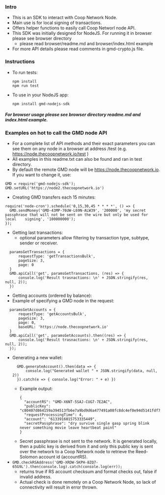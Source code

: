 ### Intro 

- This is an SDK to interact with Coop Network Node.
- Main use is for local signing of transactions.
- Offers helper functions to easily call Coop Networl node API.
- This SDK was initially designed for NodeJS. For running it in browser please see browser directory
  - please read browser/readme.md and browser/index.html example
- For more API details please read comments in gmd-crypto.js file.

### Instructions
- To run tests: 
  ```
  npm install
  npm run test
  ```
- To use in your NodeJS app:
  ```
  npm install gmd-nodejs-sdk
  ```

##### For browser usage please see browser directory readme.md and index.html example.

### Examples on hot to call the GMD node API
- For a complete list of API methods and their exact parameters you can see them on any node in a browser at address <GMD node address>/test (e.g. https://node.thecoopnetwork.io/test )
- All examples in this readme.txt can also be found and ran in test directory.
- By default the remote GMD node will be https://node.thecoopnetwork.io. If you want to change it, use:
```
GMD = require('gmd-nodejs-sdk');
GMD.setURL('https://node2.thecoopnetwork.io')
```



- Creating GMD transfers each 15 minutes:

```
require('node-cron').schedule('0,15,30,45 * * * *', () => {
  GMD.sendMoney('GMD-43MP-76UW-L69N-ALW39', '200000', 'my secret passphrase that will not be sent on the wire but only be used for local    signing', '100000000');
});
```

- Getting last transactions:
    - optional parameters allow filtering by transaction type, subtype, sender or receiver.
```
  paramsGetTransactions = {
      requestType: 'getTransactionsBulk',
      pageSize: 3,
      page: 0
  }
  GMD.apiCall('get', paramsGetTransactions, (res) => {
      console.log('Result trasnactions: \n' + JSON.stringify(res, null, 2));
  })
```
- Getting accounts (ordered by balance):
- Example of specifying a GMD node in the request:
```
  paramsGetAccounts = {
      requestType: 'getAccountsBulk',
      pageSize: 3,
      page: 0,
      baseURL: 'https://node.thecoopnetwork.io'
  }
  GMD.apiCall('get', paramsGetAccounts).then((res) => {
      console.log('Result trasnactions: \n' + JSON.stringify(res, null, 2));
  });
```
- Generating a new wallet:
  ```
    GMD.generateAccount().then(data => {
        console.log("Generated wallet " + JSON.stringify(data, null, 2))
    }).catch(e => { console.log("Error: " + e) })
  ```
  - Example output:
    ```
    {
      "accountRS": "GMD-X6NT-5SAJ-CUG7-7E2AC",
      "publicKey": "c80407d864159a394513fb6e7a9bd9d6a477491a08fc8dc4ef0e94d5141fdf7e",
      "requestProcessingTime": 4,
      "account": "6133916015753335449",
      "secretPassphrase": "dry survive single gasp spring blink never something movie leave heartbeat paint"
    }
    ```
  - Secret passphrase is not sent to the network. It is generated locally, then a public key is derived from it and only this public key is sent over the network to a Coop Network node to retrieve the Reed-Solomon account id (accountRS).
- `GMD.checkRSAddress('GMD-XRDW-5KPH-8ZQ7-65G9L').then(console.log).catch(console.log(err));`
  - returns true if RS account checksum and format checks out, false if invalid address.
  - Actual check is done remotely on a Coop Network Node, so lack of connectivity will result in error thrown.
